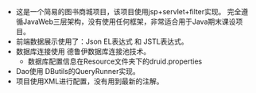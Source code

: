 
- 这是一个简易的图书商城项目，该项目使用jsp+servlet+filter实现。 完全遵循JavaWeb三层架构，没有使用任何框架，非常适合用于Java期末课设项目。
- 前端数据展示使用了：Json  EL表达式 和 JSTL表达式。 
- 数据库连接使用 德鲁伊数据库连接池技术。
  - 数据库配置信息在Resource文件夹下的druid.properties 
- Dao使用 DButils的QueryRunner实现。
- 项目使用XML进行配置，没有用到最新的注解。
